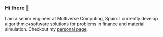 ### Hi there 👋

I am a senior engineer at Multiverse Computing, Spain.
I currently develop algorithmic+software solutions for problems in finance and material simulation.
Checkout my [personal page](https://mazenali.github.io/).
